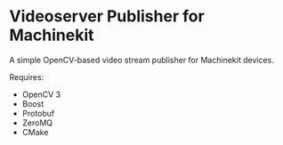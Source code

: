 # Videoserver Publisher for Machinekit

A simple OpenCV-based video stream publisher for Machinekit devices.

Requires:
* OpenCV 3
* Boost
* Protobuf
* ZeroMQ
* CMake
